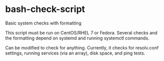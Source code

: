 # bash-check-script
Basic system checks with formatting

This script must be run on CentOS/RHEL 7 or Fedora. Several checks and the formatting depend on systemd and running systemctl commands. 

Can be modified to check for anything. Currently, it checks for resolv.conf settings, running services (via an array), disk space, and ping tests. 
